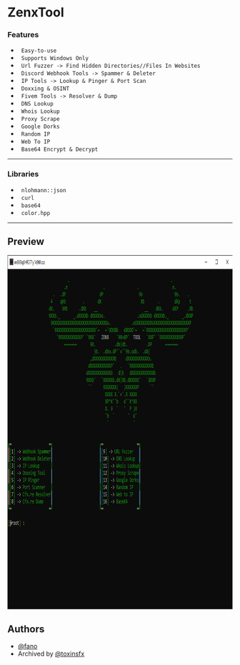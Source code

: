# ZenxTool

### Features

* ` Easy-to-use`
* ` Supports Windows Only`
* ` Url Fuzzer -> Find Hidden Directories//Files In Websites`
* ` Discord Webhook Tools -> Spammer & Deleter`
* ` IP Tools -> Lookup & Pinger & Port Scan`
* ` Doxxing & OSINT`
* ` Fivem Tools -> Resolver & Dump`
* ` DNS Lookup`
* ` Whois Lookup`
* ` Proxy Scrape`
* ` Google Dorks`
* ` Random IP`
* ` Web To IP`
* ` Base64 Encrypt & Decrypt`
---

### Libraries

* ` nlohmann::json`
* ` curl`
* ` base64`
* ` color.hpp`
---

## Preview

<p align="center">
  <img src="showcase.png" width="961" height="793"/>
</p>


## Authors

- [@fano]()
- Archived by [@toxinsfx]()
